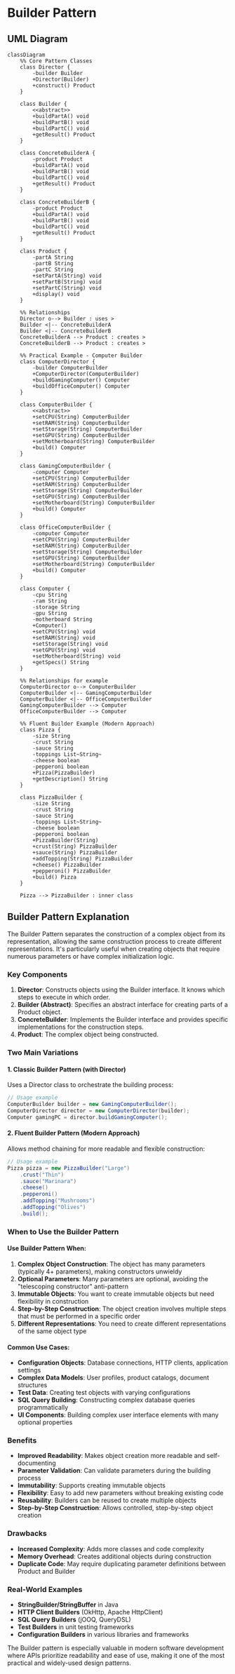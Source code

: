 # Builder Pattern

## UML Diagram

```mermaid
classDiagram
    %% Core Pattern Classes
    class Director {
        -builder Builder
        +Director(Builder)
        +construct() Product
    }
    
    class Builder {
        <<abstract>>
        +buildPartA() void
        +buildPartB() void
        +buildPartC() void
        +getResult() Product
    }
    
    class ConcreteBuilderA {
        -product Product
        +buildPartA() void
        +buildPartB() void
        +buildPartC() void
        +getResult() Product
    }
    
    class ConcreteBuilderB {
        -product Product
        +buildPartA() void
        +buildPartB() void
        +buildPartC() void
        +getResult() Product
    }
    
    class Product {
        -partA String
        -partB String
        -partC String
        +setPartA(String) void
        +setPartB(String) void
        +setPartC(String) void
        +display() void
    }
    
    %% Relationships
    Director o--> Builder : uses >
    Builder <|-- ConcreteBuilderA
    Builder <|-- ConcreteBuilderB
    ConcreteBuilderA --> Product : creates >
    ConcreteBuilderB --> Product : creates >
    
    %% Practical Example - Computer Builder
    class ComputerDirector {
        -builder ComputerBuilder
        +ComputerDirector(ComputerBuilder)
        +buildGamingComputer() Computer
        +buildOfficeComputer() Computer
    }
    
    class ComputerBuilder {
        <<abstract>>
        +setCPU(String) ComputerBuilder
        +setRAM(String) ComputerBuilder
        +setStorage(String) ComputerBuilder
        +setGPU(String) ComputerBuilder
        +setMotherboard(String) ComputerBuilder
        +build() Computer
    }
    
    class GamingComputerBuilder {
        -computer Computer
        +setCPU(String) ComputerBuilder
        +setRAM(String) ComputerBuilder
        +setStorage(String) ComputerBuilder
        +setGPU(String) ComputerBuilder
        +setMotherboard(String) ComputerBuilder
        +build() Computer
    }
    
    class OfficeComputerBuilder {
        -computer Computer
        +setCPU(String) ComputerBuilder
        +setRAM(String) ComputerBuilder
        +setStorage(String) ComputerBuilder
        +setGPU(String) ComputerBuilder
        +setMotherboard(String) ComputerBuilder
        +build() Computer
    }
    
    class Computer {
        -cpu String
        -ram String
        -storage String
        -gpu String
        -motherboard String
        +Computer()
        +setCPU(String) void
        +setRAM(String) void
        +setStorage(String) void
        +setGPU(String) void
        +setMotherboard(String) void
        +getSpecs() String
    }
    
    %% Relationships for example
    ComputerDirector o--> ComputerBuilder
    ComputerBuilder <|-- GamingComputerBuilder
    ComputerBuilder <|-- OfficeComputerBuilder
    GamingComputerBuilder --> Computer
    OfficeComputerBuilder --> Computer
    
    %% Fluent Builder Example (Modern Approach)
    class Pizza {
        -size String
        -crust String
        -sauce String
        -toppings List~String~
        -cheese boolean
        -pepperoni boolean
        +Pizza(PizzaBuilder)
        +getDescription() String
    }
    
    class PizzaBuilder {
        -size String
        -crust String
        -sauce String
        -toppings List~String~
        -cheese boolean
        -pepperoni boolean
        +PizzaBuilder(String)
        +crust(String) PizzaBuilder
        +sauce(String) PizzaBuilder
        +addTopping(String) PizzaBuilder
        +cheese() PizzaBuilder
        +pepperoni() PizzaBuilder
        +build() Pizza
    }
    
    Pizza --> PizzaBuilder : inner class
```

## Builder Pattern Explanation

The Builder Pattern separates the construction of a complex object from its representation, allowing the same construction process to create different representations. It's particularly useful when creating objects that require numerous parameters or have complex initialization logic.

### Key Components

1. **Director**: Constructs objects using the Builder interface. It knows which steps to execute in which order.
2. **Builder (Abstract)**: Specifies an abstract interface for creating parts of a Product object.
3. **ConcreteBuilder**: Implements the Builder interface and provides specific implementations for the construction steps.
4. **Product**: The complex object being constructed.

### Two Main Variations

#### 1. Classic Builder Pattern (with Director)
Uses a Director class to orchestrate the building process:

```java
// Usage example
ComputerBuilder builder = new GamingComputerBuilder();
ComputerDirector director = new ComputerDirector(builder);
Computer gamingPC = director.buildGamingComputer();
```

#### 2. Fluent Builder Pattern (Modern Approach)
Allows method chaining for more readable and flexible construction:

```java
// Usage example
Pizza pizza = new PizzaBuilder("Large")
    .crust("Thin")
    .sauce("Marinara")
    .cheese()
    .pepperoni()
    .addTopping("Mushrooms")
    .addTopping("Olives")
    .build();
```

### When to Use the Builder Pattern

#### Use Builder Pattern When:

1. **Complex Object Construction**: The object has many parameters (typically 4+ parameters), making constructors unwieldy
2. **Optional Parameters**: Many parameters are optional, avoiding the "telescoping constructor" anti-pattern
3. **Immutable Objects**: You want to create immutable objects but need flexibility in construction
4. **Step-by-Step Construction**: The object creation involves multiple steps that must be performed in a specific order
5. **Different Representations**: You need to create different representations of the same object type

#### Common Use Cases:

- **Configuration Objects**: Database connections, HTTP clients, application settings
- **Complex Data Models**: User profiles, product catalogs, document structures
- **Test Data**: Creating test objects with varying configurations
- **SQL Query Building**: Constructing complex database queries programmatically
- **UI Components**: Building complex user interface elements with many optional properties

### Benefits

- **Improved Readability**: Makes object creation more readable and self-documenting
- **Parameter Validation**: Can validate parameters during the building process
- **Immutability**: Supports creating immutable objects
- **Flexibility**: Easy to add new parameters without breaking existing code
- **Reusability**: Builders can be reused to create multiple objects
- **Step-by-Step Construction**: Allows controlled, step-by-step object creation

### Drawbacks

- **Increased Complexity**: Adds more classes and code complexity
- **Memory Overhead**: Creates additional objects during construction
- **Duplicate Code**: May require duplicating parameter definitions between Product and Builder

### Real-World Examples

- **StringBuilder/StringBuffer** in Java
- **HTTP Client Builders** (OkHttp, Apache HttpClient)
- **SQL Query Builders** (jOOQ, QueryDSL)
- **Test Builders** in unit testing frameworks
- **Configuration Builders** in various libraries and frameworks

The Builder pattern is especially valuable in modern software development where APIs prioritize readability and ease of use, making it one of the most practical and widely-used design patterns.

